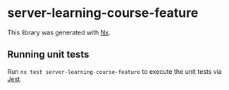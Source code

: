 # server-learning-course-feature

This library was generated with [Nx](https://nx.dev).

## Running unit tests

Run `nx test server-learning-course-feature` to execute the unit tests via [Jest](https://jestjs.io).
